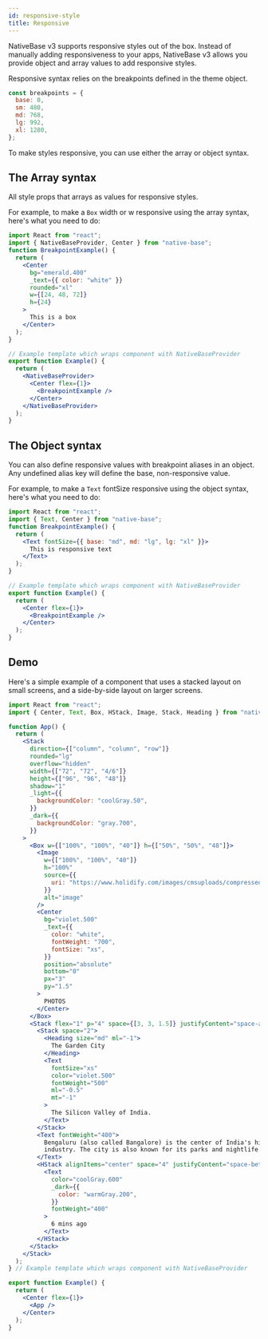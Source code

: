 ```yaml
---
id: responsive-style
title: Responsive
---
```


NativeBase v3 supports responsive styles out of the box. Instead of manually adding responsiveness to your apps, NativeBase v3 allows you provide object and array values to add responsive styles.

Responsive syntax relies on the breakpoints defined in the theme object.

```jsx
const breakpoints = {
  base: 0,
  sm: 480,
  md: 768,
  lg: 992,
  xl: 1280,
};
```

To make styles responsive, you can use either the array or object syntax.

## The Array syntax

All style props that arrays as values for responsive styles.

For example, to make a `Box` width or w responsive using the array syntax, here's what you need to do:

```jsx isLive=true
import React from "react";
import { NativeBaseProvider, Center } from "native-base";
function BreakpointExample() {
  return (
    <Center
      bg="emerald.400"
      _text={{ color: "white" }}
      rounded="xl"
      w={[24, 48, 72]}
      h={24}
    >
      This is a box
    </Center>
  );
}

// Example template which wraps component with NativeBaseProvider
export function Example() {
  return (
    <NativeBaseProvider>
      <Center flex={1}>
        <BreakpointExample />
      </Center>
    </NativeBaseProvider>
  );
}
```

## The Object syntax

You can also define responsive values with breakpoint aliases in an object. Any undefined alias key will define the base, non-responsive value.

For example, to make a `Text` fontSize responsive using the object syntax, here's what you need to do:

```jsx isLive=true
import React from "react";
import { Text, Center } from "native-base";
function BreakpointExample() {
  return (
    <Text fontSize={{ base: "md", md: "lg", lg: "xl" }}>
      This is responsive text
    </Text>
  );
}

// Example template which wraps component with NativeBaseProvider
export function Example() {
  return (
    <Center flex={1}>
      <BreakpointExample />
    </Center>
  );
}
```

## Demo

Here's a simple example of a component that uses a stacked layout on small screens, and a side-by-side layout on larger screens.

```jsx isLive=true
import React from "react";
import { Center, Text, Box, HStack, Image, Stack, Heading } from "native-base";

function App() {
  return (
    <Stack
      direction={["column", "column", "row"]}
      rounded="lg"
      overflow="hidden"
      width={["72", "72", "4/6"]}
      height={["96", "96", "48"]}
      shadow="1"
      _light={{
        backgroundColor: "coolGray.50",
      }}
      _dark={{
        backgroundColor: "gray.700",
      }}
    >
      <Box w={["100%", "100%", "40"]} h={["50%", "50%", "48"]}>
        <Image
          w={["100%", "100%", "40"]}
          h="100%"
          source={{
            uri: "https://www.holidify.com/images/cmsuploads/compressed/Bangalore_citycover_20190613234056.jpg",
          }}
          alt="image"
        />
        <Center
          bg="violet.500"
          _text={{
            color: "white",
            fontWeight: "700",
            fontSize: "xs",
          }}
          position="absolute"
          bottom="0"
          px="3"
          py="1.5"
        >
          PHOTOS
        </Center>
      </Box>
      <Stack flex="1" p="4" space={[3, 3, 1.5]} justifyContent="space-around">
        <Stack space="2">
          <Heading size="md" ml="-1">
            The Garden City
          </Heading>
          <Text
            fontSize="xs"
            color="violet.500"
            fontWeight="500"
            ml="-0.5"
            mt="-1"
          >
            The Silicon Valley of India.
          </Text>
        </Stack>
        <Text fontWeight="400">
          Bengaluru (also called Bangalore) is the center of India's high-tech
          industry. The city is also known for its parks and nightlife.
        </Text>
        <HStack alignItems="center" space="4" justifyContent="space-between">
          <Text
            color="coolGray.600"
            _dark={{
              color: "warmGray.200",
            }}
            fontWeight="400"
          >
            6 mins ago
          </Text>
        </HStack>
      </Stack>
    </Stack>
  );
} // Example template which wraps component with NativeBaseProvider

export function Example() {
  return (
    <Center flex={1}>
      <App />
    </Center>
  );
}
```
